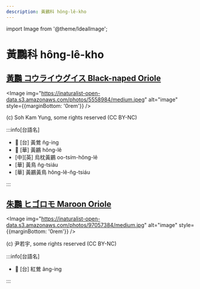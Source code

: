 ```yaml
---
description: 黃鸝科 hông-lê-kho
---
```


import Image from '@theme/IdealImage';

# 黃鸝科 hông-lê-kho

## [黃鸝 コウライウグイス Black-naped Oriole](https://ebird.org/species/blnori1)

<Image img="https://inaturalist-open-data.s3.amazonaws.com/photos/5558984/medium.jpeg" alt="image" style={{marginBottom: '0rem'}} />

<p className="image-caption">
(c) Soh Kam Yung, some rights reserved (CC BY-NC)
</p>

:::info[台語名]

- 🎯 [台] 黃鶯 n̂g-ing
- 🎯 [華] 黃鸝 hông-lê
- [中][英] 烏枕黃鸝 oo-tsím-hông-lê
- [華] 黃鳥 n̂g-tsiáu
- [華] 黃鸝黃鳥 hông-lê-n̂g-tsiáu

:::

## [朱鸝 ヒゴロモ Maroon Oriole](https://ebird.org/species/marori2)

<Image img="https://inaturalist-open-data.s3.amazonaws.com/photos/97057384/medium.jpg" alt="image" style={{marginBottom: '0rem'}} />

<p className="image-caption">
(c) 尹若宇, some rights reserved (CC BY-NC)
</p>

:::info[台語名]

- 🎯 [台] 紅鶯 âng-ing

:::
